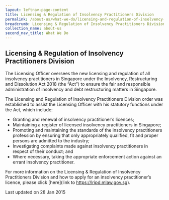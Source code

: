 ```yaml
---
layout: leftnav-page-content
title: Licensing & Regulation of Insolvency Practitioners Division
permalink: /about-us/what-we-do/licensing-and-regulation-of-insolvency-practitioners-division/
breadcrumb: Licensing & Regulation of Insolvency Practitioners Division
collection_name: about-us
second_nav_title: What We Do
---
```


Licensing & Regulation of Insolvency Practitioners Division 
---

The Licensing Officer oversees the new licensing and regulation of all insolvency practitioners in Singapore under the Insolvency, Restructuring and Dissolution Act 2018 (the “Act”) to ensure the fair and responsible administration of insolvency and debt restructuring matters in Singapore.

The Licensing and Regulation of Insolvency Practitioners Division order was established to assist the Licensing Officer with his statutory functions under the Act, which include: 

<ul>
  <li>Granting and renewal of insolvency practitioner’s licences;</li>
  <li>Maintaining a register of licensed insolvency practitioners in Singapore;</li>
  <li>Promoting and maintaining the standards of the insolvency practitioners profession by ensuring that only appropriately qualified, fit and proper persons are admitted to the industry;</li>
  <li>Investigating complaints made against insolvency practitioners in respect of their conduct; and</li>
  <li>Where necessary, taking the appropriate enforcement action against an errant insolvency practitioner.</li>
</ul>

For more information on the Licensing & Regulation of Insolvency Practitioners Division and how to apply for an insolvency practitioner’s licence, please click [here](link to https://lripd.mlaw.gov.sg).

<p class="right-side-updated">Last updated on 28 Jan 2015</p>
